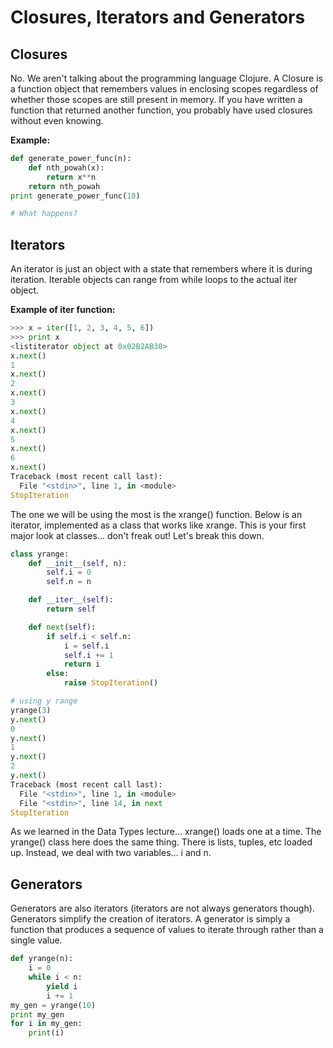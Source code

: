 # Closures, Iterators and Generators

## Closures

No. We aren't talking about the programming language Clojure. A Closure is a function object that remembers values in enclosing scopes regardless of whether those scopes are still present in memory. If you have written a function that returned another function, you probably have used closures without even knowing.

**Example:**

```py
def generate_power_func(n):
    def nth_powah(x):
        return x**n
    return nth_powah
print generate_power_func(10)

# What happens?
```

## Iterators

An iterator is just an object with a state that remembers where it is during iteration. Iterable objects can range from while loops to the actual iter object.

**Example of iter function:**

```py
>>> x = iter([1, 2, 3, 4, 5, 6])
>>> print x
<listiterator object at 0x02B2AB30>
x.next()
1
x.next()
2
x.next()
3
x.next()
4
x.next()
5
x.next()
6
x.next()
Traceback (most recent call last):
  File "<stdin>", line 1, in <module>
StopIteration
```

The one we will be using the most is the xrange\(\) function. Below is an iterator, implemented as a class that works like xrange. This is your first major look at classes... don't freak out! Let's break this down.

```py
class yrange:
    def __init__(self, n):
        self.i = 0
        self.n = n

    def __iter__(self):
        return self

    def next(self):
        if self.i < self.n:
            i = self.i
            self.i += 1
            return i
        else:
            raise StopIteration()

# using y range
yrange(3)
y.next()
0
y.next()
1
y.next()
2
y.next()
Traceback (most recent call last):
  File "<stdin>", line 1, in <module>
  File "<stdin>", line 14, in next
StopIteration
```

As we learned in the Data Types lecture... xrange\(\) loads one at a time. The yrange\(\) class here does the same thing. There is lists, tuples, etc loaded up. Instead, we deal with two variables... i and n.

## Generators

Generators are also iterators \(iterators are not always generators though\). Generators simplify the creation of iterators. A generator is simply a function that produces a sequence of values to iterate through rather than a single value.

```py
def yrange(n):
    i = 0
    while i < n:
        yield i
        i += 1
my_gen = yrange(10)
print my_gen
for i in my_gen:
    print(i)
```



